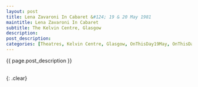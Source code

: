 ```yaml
---
layout: post
title: Lena Zavaroni In Cabaret &#124; 19 & 20 May 1981
maintitle: Lena Zavaroni In Cabaret
subtitle: The Kelvin Centre, Glasgow
description:
post_description:
categories: [Theatres, Kelvin Centre, Glasgow, OnThisDay19May, OnThisDay20May]
---
```


{{ page.post_description }}

<br />{: .clear}

